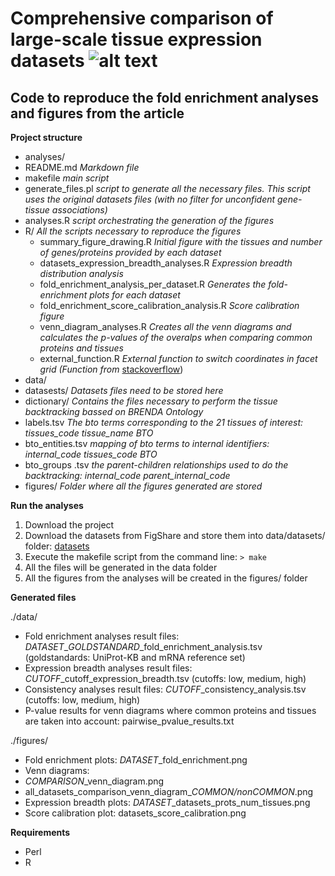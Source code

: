 Comprehensive comparison of large-scale tissue expression datasets ![alt text](http://jensenlab.org/images/tissues_icon.png "TISSUES database")
==============

Code to reproduce the fold enrichment analyses and figures from the article
--------------
**Project structure**
- analyses/
 - README.md *Markdown file*
 - makefile  *main script*
 - generate\_files.pl *script to generate all the necessary files. This script uses the original datasets files (with no filter for unconfident gene-tissue associations)*
 - analyses.R *script orchestrating the generation of the figures*
 - R/ *All the scripts necessary to reproduce the figures*
   - summary\_figure\_drawing.R *Initial figure with the tissues and number of genes/proteins provided by each dataset*
    - datasets\_expression\_breadth\_analyses.R *Expression breadth distribution analysis*
     - fold\_enrichment\_analysis\_per\_dataset.R *Generates the fold-enrichment plots for each dataset*
      - fold\_enrichment\_score\_calibration\_analysis.R *Score calibration figure*
      - venn\_diagram_analyses.R *Creates all the venn diagrams and calculates the p-values of the overalps when comparing common proteins and tissues*
      - external\_function.R *External function to switch coordinates in facet grid (Function from* [stackoverflow](http://stackoverflow.com/questions/6625691/is-it-possible-to-switch-the-side-of-y-axis-breaks-and-labels-on-a-faceted-plot))
 - data/ 
  - datasests/ *Datasets files need to be stored here*
  - dictionary/ *Contains the files necessary to perform the tissue backtracking bassed on BRENDA Ontology*
   - labels.tsv *The bto terms corresponding to the 21 tissues of interest: tissues\_code  tissue\_name  BTO*
   - bto\_entities.tsv *mapping of bto terms to internal identifiers: internal\_code  tissues\_code  BTO*
   - bto\_groups .tsv *the parent-children relationships used to do the backtracking: internal\_code  parent\_internal\_code*
 - figures/ *Folder where all the figures generated are stored*

**Run the analyses**

1. Download the project
2. Download the datasets from FigShare and store them into data/datasets/ folder: [datasets](http://figshare.com/s/cb788d0ef4bd11e4b5ea06ec4b8d1f61)
3. Execute the makefile script from the command line:
  `> make`
4. All the files will be generated in the data folder
5. All the figures from the analyses will be created in the figures/ folder

**Generated files**

./data/
- Fold enrichment analyses result files: *DATASET*\_*GOLDSTANDARD*\_fold\_enrichment\_analysis.tsv (goldstandards: UniProt-KB and mRNA reference set)
- Expression breadth analyses result files: *CUTOFF*\_cutoff\_expression\_breadth.tsv (cutoffs: low, medium, high)
- Consistency analyses result files: *CUTOFF*\_consistency\_analysis.tsv (cutoffs: low, medium, high)
- P-value results for venn diagrams where common proteins and tissues are taken into account: pairwise\_pvalue\_results.txt

./figures/
- Fold enrichment plots: *DATASET*\_fold\_enrichment.png
- Venn diagrams:
 - *COMPARISON*\_venn\_diagram.png
 - all\_datasets\_comparison\_venn\_diagram\_*COMMON/nonCOMMON*.png
- Expression breadth plots: *DATASET*\_datasets\_prots\_num\_tissues.png
- Score calibration plot: datasets_score_calibration.png

**Requirements**

- Perl
- R
